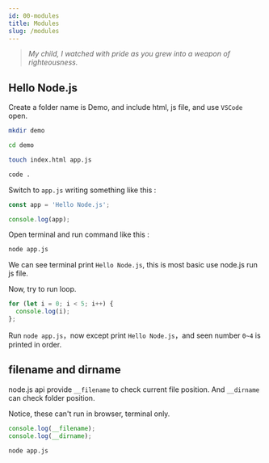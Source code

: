 ```yaml
---
id: 00-modules
title: Modules
slug: /modules
---
```


> _My child, I watched with pride as you grew into a weapon of righteousness._

## Hello Node.js

Create a folder name is Demo, and include html, js file, and use `VSCode` open.

```bash
mkdir demo

cd demo

touch index.html app.js

code .
```

Switch to `app.js` writing something like this :

```javascript
const app = 'Hello Node.js';

console.log(app);
```

Open terminal and run command like this :

```bash
node app.js
```

We can see terminal print `Hello Node.js`, this is most basic use node.js run js file.

Now, try to run loop.

```javascript
for (let i = 0; i < 5; i++) {
  console.log(i);
};
```

Run `node app.js`，now except print `Hello Node.js`，and seen number `0~4` is printed in order.

## filename and dirname

node.js api provide `__filename` to check current file position. And `__dirname` can check folder position.

Notice, these can't run in browser, terminal only.

```javascript
console.log(__filename);
console.log(__dirname);
```

```bash
node app.js
```
